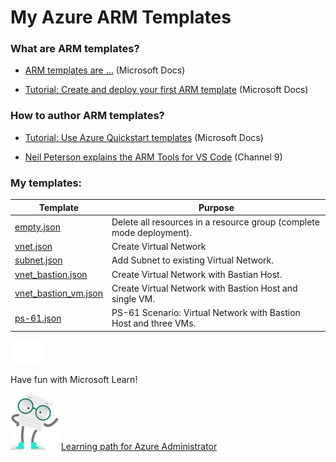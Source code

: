 # My Azure ARM Templates

### What are ARM templates?
* [ARM templates are ...](https://docs.microsoft.com/en-us/azure/azure-resource-manager/templates/overview) (Microsoft Docs)

* [Tutorial: Create and deploy your first ARM template](https://docs.microsoft.com/en-us/azure/azure-resource-manager/templates/template-tutorial-create-first-template) (Microsoft Docs)

### How to author ARM templates?

* [Tutorial: Use Azure Quickstart templates](https://docs.microsoft.com/en-us/azure/azure-resource-manager/templates/template-tutorial-quickstart-template) (Microsoft Docs)

* [Neil Peterson explains the ARM Tools for VS Code](https://channel9.msdn.com/Shows/IT-Ops-Talk/Azure-Resource-Manager-Tools-for-VS-Code) (Channel 9)


### My templates:

| Template                                               | Purpose      |
|--------------------------------------------------------|--------------|
| [empty.json](templates/empty.json)                     | Delete all resources in a resource group (complete mode deployment). |
| [vnet.json](templates/vnet.json)                       | Create Virtual Network |
| [subnet.json](templates/subnet.json)                   | Add Subnet to existing Virtual Network. |
| [vnet_bastion.json](templates/vnet_bastion.json)       | Create Virtual Network with Bastian Host. |
| [vnet_bastion_vm.json](templates/vnet_bastion_vm.json) | Create Virtual Network with Bastion Host and single VM. |
| [ps-61.json](templates/ps-61.json)                     | PS-61 Scenario: Virtual Network with Bastion Host and three VMs. |

[![](img/empty.png)](#)

Have fun with Microsoft Learn!

[![](img/mascot-doc.png)](https://aka.ms/AzureAdminInfographic)
[Learning path for Azure Administrator](https://aka.ms/AzureAdminInfographic)